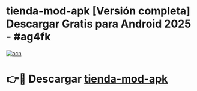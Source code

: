 # tienda-mod-apk  [Versión completa] Descargar Gratis para Android 2025 - #ag4fk

[![acn](https://github.com/user-attachments/assets/0f9c940e-d8b0-45ae-aac7-cd30a18b3e1c)](https://apps.freeplayer.one?title=tienda-mod-apk&ref=9F)

# 👉🔴 Descargar [tienda-mod-apk](https://apps.freeplayer.one?title=tienda-mod-apk&ref=9F)